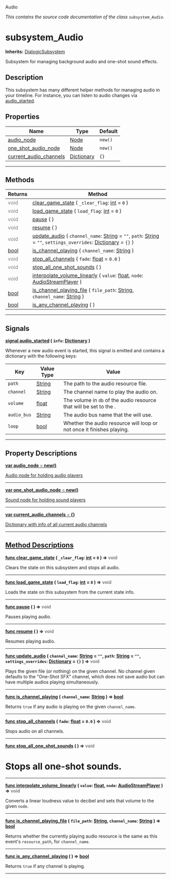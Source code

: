 
<div class="header-banner purple">
<div class="header-label purple">Audio</div>
</div>

*This contains the source code documentation of the class `subsystem_Audio`.*
        
# subsystem_Audio
**Inherits:** [DialogicSubsystem](class_dialogicsubsystem.md)

Subsystem for managing background audio and one-shot sound effects.
## Description
This subsystem has many different helper methods for managing audio in your timeline. For instance, you can listen to audio changes via [audio_started](#signal-audio_started).

## Properties
Name | Type | Default 
--- | --- | --- 
[<span class="hljs-title">audio_node</span>](#property-audio_node) | [Node](https://docs.godotengine.org/en/latest/classes/class_node.html#class-node) |  `new()` 
[<span class="hljs-title">one_shot_audio_node</span>](#property-one_shot_audio_node) | [Node](https://docs.godotengine.org/en/latest/classes/class_node.html#class-node) |  `new()` 
[<span class="hljs-title">current_audio_channels</span>](#property-current_audio_channels) | [Dictionary](https://docs.godotengine.org/en/latest/classes/class_dictionary.html#class-dictionary) |  `{}` 
--- 

## Methods
Returns | Method 
--- | --- 
<span style = "color: gray">void</span> | [<span class="hljs-title">clear_game_state</span>](#method-clear_game_state) ( `_clear_flag`: [int](https://docs.godotengine.org/en/latest/classes/class_int.html#class-int) = `0` ) 
<span style = "color: gray">void</span> | [<span class="hljs-title">load_game_state</span>](#method-load_game_state) ( `load_flag`: [int](https://docs.godotengine.org/en/latest/classes/class_int.html#class-int) = `0` ) 
<span style = "color: gray">void</span> | [<span class="hljs-title">pause</span>](#method-pause) ( ) 
<span style = "color: gray">void</span> | [<span class="hljs-title">resume</span>](#method-resume) ( ) 
<span style = "color: gray">void</span> | [<span class="hljs-title">update_audio</span>](#method-update_audio) ( `channel_name`: [String](https://docs.godotengine.org/en/latest/classes/class_string.html#class-string) = `""`, `path`: [String](https://docs.godotengine.org/en/latest/classes/class_string.html#class-string) = `""`, `settings_overrides`: [Dictionary](https://docs.godotengine.org/en/latest/classes/class_dictionary.html#class-dictionary) = `{}` ) 
<span class="hljs-attribute">[bool](https://docs.godotengine.org/en/latest/classes/class_bool.html#class-bool)</span> | [<span class="hljs-title">is_channel_playing</span>](#method-is_channel_playing) ( `channel_name`: [String](https://docs.godotengine.org/en/latest/classes/class_string.html#class-string) ) 
<span style = "color: gray">void</span> | [<span class="hljs-title">stop_all_channels</span>](#method-stop_all_channels) ( `fade`: [float](https://docs.godotengine.org/en/latest/classes/class_float.html#class-float) = `0.0` ) 
<span style = "color: gray">void</span> | [<span class="hljs-title">stop_all_one_shot_sounds</span>](#method-stop_all_one_shot_sounds) ( ) 
<span style = "color: gray">void</span> | [<span class="hljs-title">interpolate_volume_linearly</span>](#method-interpolate_volume_linearly) ( `value`: [float](https://docs.godotengine.org/en/latest/classes/class_float.html#class-float), `node`: [AudioStreamPlayer](https://docs.godotengine.org/en/latest/classes/class_audiostreamplayer.html#class-audiostreamplayer) ) 
<span class="hljs-attribute">[bool](https://docs.godotengine.org/en/latest/classes/class_bool.html#class-bool)</span> | [<span class="hljs-title">is_channel_playing_file</span>](#method-is_channel_playing_file) ( `file_path`: [String](https://docs.godotengine.org/en/latest/classes/class_string.html#class-string), `channel_name`: [String](https://docs.godotengine.org/en/latest/classes/class_string.html#class-string) ) 
<span class="hljs-attribute">[bool](https://docs.godotengine.org/en/latest/classes/class_bool.html#class-bool)</span> | [<span class="hljs-title">is_any_channel_playing</span>](#method-is_any_channel_playing) ( ) 
--- 

## Signals


<a class="header" id="signal-audio_started" href="#signal-audio_started">**<span class="hljs-attribute">signal</span> [<span class="hljs-title">audio_started</span>](#signal-audio_started) ( `info`: [Dictionary](https://docs.godotengine.org/en/latest/classes/class_dictionary.html#class-dictionary) )** </a>



 Whenever a new audio event is started, this signal is emitted and contains a dictionary with the following keys: 

Key         |   Value Type  | Value 
----------- | ------------- | ----- 
`path`      | [String](https://docs.godotengine.org/en/latest/classes/class_string.html#class-string) | The path to the audio resource file. 
`channel`   | [String](https://docs.godotengine.org/en/latest/classes/class_string.html#class-string) | The channel name to play the audio on. 
`volume`    | [float](https://docs.godotengine.org/en/latest/classes/class_float.html#class-float)  | The volume in `db` of the audio resource that will be set to the . 
`audio_bus` | [String](https://docs.godotengine.org/en/latest/classes/class_string.html#class-string) | The audio bus name that the  will use. 
`loop`      | [bool](https://docs.godotengine.org/en/latest/classes/class_bool.html#class-bool)   | Whether the audio resource will loop or not once it finishes playing. 
 

---

## Property Descriptions



<a class="header" id="property-audio_node" href="#property-audio_node">**<span class="hljs-attribute">var</span> <span class="hljs-title">audio_node</span> <span style = "color: gray"> = </span> new()** 



Audio node for holding audio players

---



<a class="header" id="property-one_shot_audio_node" href="#property-one_shot_audio_node">**<span class="hljs-attribute">var</span> <span class="hljs-title">one_shot_audio_node</span> <span style = "color: gray"> = </span> new()** 



Sound node for holding sound players

---



<a class="header" id="property-current_audio_channels" href="#property-current_audio_channels">**<span class="hljs-attribute">var</span> <span class="hljs-title">current_audio_channels</span> <span style = "color: gray"> = </span> {}** 



Dictionary with info of all current audio channels

---

## Method Descriptions



<a class="header" id="method-clear_game_state" href="#method-clear_game_state">**<span class="hljs-attribute">func</span> [<span class="hljs-title">clear_game_state</span>](#method-clear_game_state) ( `_clear_flag`: [int](https://docs.godotengine.org/en/latest/classes/class_int.html#class-int) = `0` )</a>  ⇒ <span style = "color: gray">void</span>** 



Clears the state on this subsystem and stops all audio.

---



<a class="header" id="method-load_game_state" href="#method-load_game_state">**<span class="hljs-attribute">func</span> [<span class="hljs-title">load_game_state</span>](#method-load_game_state) ( `load_flag`: [int](https://docs.godotengine.org/en/latest/classes/class_int.html#class-int) = `0` )</a>  ⇒ <span style = "color: gray">void</span>** 



Loads the state on this subsystem from the current state info.

---



<a class="header" id="method-pause" href="#method-pause">**<span class="hljs-attribute">func</span> [<span class="hljs-title">pause</span>](#method-pause) ( )</a>  ⇒ <span style = "color: gray">void</span>** 



Pauses playing audio.

---



<a class="header" id="method-resume" href="#method-resume">**<span class="hljs-attribute">func</span> [<span class="hljs-title">resume</span>](#method-resume) ( )</a>  ⇒ <span style = "color: gray">void</span>** 



Resumes playing audio.

---



<a class="header" id="method-update_audio" href="#method-update_audio">**<span class="hljs-attribute">func</span> [<span class="hljs-title">update_audio</span>](#method-update_audio) ( `channel_name`: [String](https://docs.godotengine.org/en/latest/classes/class_string.html#class-string) = `""`, `path`: [String](https://docs.godotengine.org/en/latest/classes/class_string.html#class-string) = `""`, `settings_overrides`: [Dictionary](https://docs.godotengine.org/en/latest/classes/class_dictionary.html#class-dictionary) = `{}` )</a>  ⇒ <span style = "color: gray">void</span>** 



Plays the given file (or nothing) on the given channel. No channel given defaults to the "One-Shot SFX" channel, which does not save audio but can have multiple audios playing simultaneously.

---



<a class="header" id="method-is_channel_playing" href="#method-is_channel_playing">**<span class="hljs-attribute">func</span> [<span class="hljs-title">is_channel_playing</span>](#method-is_channel_playing) ( `channel_name`: [String](https://docs.godotengine.org/en/latest/classes/class_string.html#class-string) )</a>  ⇒ <span class="hljs-attribute">[bool](https://docs.godotengine.org/en/latest/classes/class_bool.html#class-bool)</span>** 



Returns `true` if any audio is playing on the given `channel_name`.

---



<a class="header" id="method-stop_all_channels" href="#method-stop_all_channels">**<span class="hljs-attribute">func</span> [<span class="hljs-title">stop_all_channels</span>](#method-stop_all_channels) ( `fade`: [float](https://docs.godotengine.org/en/latest/classes/class_float.html#class-float) = `0.0` )</a>  ⇒ <span style = "color: gray">void</span>** 



Stops audio on all channels.

---



<a class="header" id="method-stop_all_one_shot_sounds" href="#method-stop_all_one_shot_sounds">**<span class="hljs-attribute">func</span> [<span class="hljs-title">stop_all_one_shot_sounds</span>](#method-stop_all_one_shot_sounds) ( )</a>  ⇒ <span style = "color: gray">void</span>** 



# Stops all one-shot sounds.

---



<a class="header" id="method-interpolate_volume_linearly" href="#method-interpolate_volume_linearly">**<span class="hljs-attribute">func</span> [<span class="hljs-title">interpolate_volume_linearly</span>](#method-interpolate_volume_linearly) ( `value`: [float](https://docs.godotengine.org/en/latest/classes/class_float.html#class-float), `node`: [AudioStreamPlayer](https://docs.godotengine.org/en/latest/classes/class_audiostreamplayer.html#class-audiostreamplayer) )</a>  ⇒ <span style = "color: gray">void</span>** 



Converts a linear loudness value to decibel and sets that volume to the given `node`.

---



<a class="header" id="method-is_channel_playing_file" href="#method-is_channel_playing_file">**<span class="hljs-attribute">func</span> [<span class="hljs-title">is_channel_playing_file</span>](#method-is_channel_playing_file) ( `file_path`: [String](https://docs.godotengine.org/en/latest/classes/class_string.html#class-string), `channel_name`: [String](https://docs.godotengine.org/en/latest/classes/class_string.html#class-string) )</a>  ⇒ <span class="hljs-attribute">[bool](https://docs.godotengine.org/en/latest/classes/class_bool.html#class-bool)</span>** 



Returns whether the currently playing audio resource is the same as this event's `resource_path`, for `channel_name`.

---



<a class="header" id="method-is_any_channel_playing" href="#method-is_any_channel_playing">**<span class="hljs-attribute">func</span> [<span class="hljs-title">is_any_channel_playing</span>](#method-is_any_channel_playing) ( )</a>  ⇒ <span class="hljs-attribute">[bool](https://docs.godotengine.org/en/latest/classes/class_bool.html#class-bool)</span>** 



Returns `true` if any channel is playing.

---

